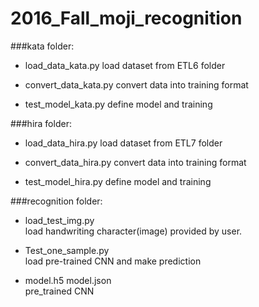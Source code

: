 # 2016_Fall_moji_recognition

###kata folder:  

* load_data_kata.py
load dataset from ETL6 folder

* convert_data_kata.py
convert data into training format

* test_model_kata.py
define model and training

###hira folder:  

* load_data_hira.py
load dataset from ETL7 folder

* convert_data_hira.py
convert data into training format

* test_model_hira.py
define model and training

###recognition folder:  

* load_test_img.py  
load handwriting character(image) provided by user.  

* Test_one_sample.py  
load pre-trained CNN and make prediction  

* model.h5 model.json  
pre_trained CNN
